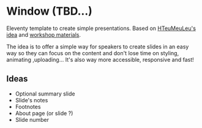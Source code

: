 # Window (TBD...)

Eleventy template to create simple presentations. Based on [HTeuMeuLeu's idea](https://twitter.com/HTeuMeuLeu/status/1279448003284217859) and [workshop materials](https://workshop.hteumeuleu.com/).

The idea is to offer a simple way for speakers to create slides in an easy way so they can focus on the content and don't lose time on styling, animating ,uploading... It's also way more accessible, responsive and fast!


## Ideas

- Optional summary slide
- Slide's notes
- Footnotes
- About page (or slide ?)
- Slide number